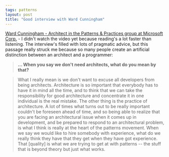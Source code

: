 ```yaml
---
tags: patterns
layout: post
title: "Good interview with Ward Cunningham"
---
```




<a href="http://www.theserverside.net/talks/videos/WardCunningham/interview.tss?bandwidth=dsl">Ward Cunningham - Architect in the Patterns & Practices group at Microsoft Corp.</a> - I didn't watch the video yet because reading's a lot faster than listening. The interview's filled with lots of pragmatic advice, but this passage really struck me because so many people create an artificial distinction between an architect and a programmer:

<blockquote><b>... When you say we don't need architects, what do you mean by that?</b></blockquote>

<blockquote>What I really mean is we don't want to excuse all developers from being architects. Architecture is so important that everybody has to have it in mind all the time, and to think that we can take the responsibility for good architecture and concentrate it in one individual is the real mistake. The other thing is the practice of architecture. A lot of times what turns out to be really important couldn't be foreseen ahead of time, and so being able to realize that you are facing an architectural issue when it comes up in development, and be prepared to respond to an architectural problem, is what I think is really at the heart of the patterns movement. When we say we would like to hire somebody with experience, what do we really think they have that they get when they have got experience. That [quality] is what we are trying to get at with patterns -- the stuff that is beyond theory but just what works.</blockquote>


